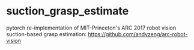 # suction_grasp_estimate
pytorch re-implementation of MIT-Princeton's ARC 2017 robot vision suction-based grasp estimation: https://github.com/andyzeng/arc-robot-vision
